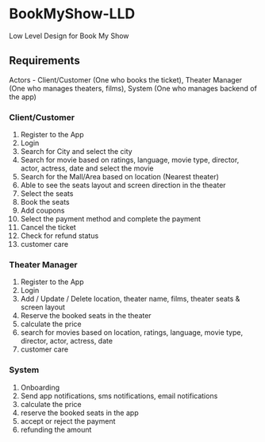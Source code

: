 # BookMyShow-LLD
Low Level Design for Book My Show

## Requirements
Actors - Client/Customer (One who books the ticket), Theater Manager (One who manages theaters, films), System (One who manages backend of the app)

### Client/Customer
1. Register to the App
2. Login
3. Search for City and select the city
4. Search for movie based on ratings, language, movie type, director, actor, actress, date and select the movie
5. Search for the Mall/Area based on location (Nearest theater)
6. Able to see the seats layout and screen direction in the theater
7. Select the seats 
8. Book the seats
9. Add coupons
10. Select the payment method and complete the payment
11. Cancel the ticket
12. Check for refund status
13. customer care

### Theater Manager
1. Register to the App
2. Login
3. Add / Update / Delete location, theater name, films, theater seats & screen layout
4. Reserve the booked seats in the theater
5. calculate the price
6. search for movies based on location, ratings, language, movie type, director, actor, actress, date
7. customer care

### System
1. Onboarding 
2. Send app notifications, sms notifications, email notifications
3. calculate the price
4. reserve the booked seats in the app
5. accept or reject the payment
6. refunding the amount
